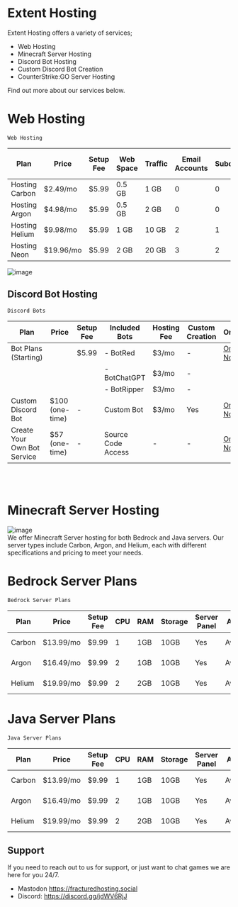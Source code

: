 # Extent Hosting


Extent Hosting offers a variety of services;
- Web Hosting
- Minecraft Server Hosting
- Discord Bot Hosting
- Custom Discord Bot Creation
- CounterStrike:GO Server Hosting


Find out more about our services below.

# Web Hosting
    Web Hosting

| Plan         | Price    | Setup Fee | Web Space | Traffic | Email Accounts | Subdomains | MySQL Databases | MySQL Disk Space | WordPress Installs | Order        |
|--------------|----------|-----------|-----------|---------|----------------|------------|-----------------|------------------|-------------------|--------------|
| Hosting Carbon  | $2.49/mo | $5.99     | 0.5 GB    | 1 GB    | 0              | 0          | 0               | N/A              | Unlimited          | [Order Now](https://fracturedhosting.com/whmcs/index.php/store/shared-hosting/hosting-carbon) |
| Hosting Argon   | $4.98/mo | $5.99     | 0.5 GB    | 2 GB    | 0              | 0          | 0               | N/A              | Unlimited          | [Order Now](https://fracturedhosting.com/whmcs/index.php/store/shared-hosting/hosting-argon) |
| Hosting Helium  | $9.98/mo | $5.99     | 1 GB      | 10 GB   | 2              | 1          | 1               | 0.5GB           | Unlimited          | [Order Now](https://fracturedhosting.com/whmcs/index.php/store/shared-hosting/hosting-helium) |
| Hosting Neon  | $19.96/mo | $5.99     | 2 GB      | 20 GB   | 3              | 2         | 2               | 1GB           | Unlimited          | [Order Now](https://fracturedhosting.com/whmcs/index.php/store/shared-hosting/hosting-neon)


![image](https://user-images.githubusercontent.com/48245017/225435258-82a96a49-b155-475b-a12f-03e2863667ea.png)
## Discord Bot Hosting
    Discord Bots

| Plan                    | Price         | Setup Fee | Included Bots       | Hosting Fee | Custom Creation | Order         |
|-------------------------|---------------|-----------|---------------------|-------------|-----------------|---------------|
| Bot Plans (Starting)    |               | $5.99     | - BotRed            | $3/mo       | -               | [Order Now](#) |
|                         |               |           | - BotChatGPT        | $3/mo       | -               |               |
|                         |               |           | - BotRipper         | $3/mo       | -               |               |
| Custom Discord Bot      | $100 (one-time) | -       | Custom Bot          | $3/mo       | Yes             | [Order Now](#) |
| Create Your Own Bot Service | $57 (one-time) | -     | Source Code Access  | -           | -               | [Order Now](#) |

<br><br>
# Minecraft Server Hosting
![image](https://user-images.githubusercontent.com/48245017/225434839-f0e8929d-feb8-4c2c-bd7f-a5558a42ae73.png)<br>
We offer Minecraft Server hosting for both Bedrock and Java servers. Our server types include Carbon, Argon, and Helium, each with different specifications and pricing to meet your needs.

# Bedrock Server Plans
    Bedrock Server Plans

| Plan           | Price    | Setup Fee | CPU  | RAM  | Storage | Server Panel | Addons | Backups         | DB | Players | Order   
|----------------|----------|-----------|-------------|------|---------|--------------|--------|-----------------|-----------|---------|---------------|
| Carbon | $13.99/mo | $9.99     | 1           | 1GB | 10GB   | Yes          | Available | Weekly         | 0         | 10  | [Order Now](https://fracturedhosting.com/whmcs/cart.php?a=confproduct&i=3) |
| Argon  | $16.49/mo | $9.99     | 2           | 1GB | 10GB   | Yes          | Available | 2x Weekly      | 1         | 20  | [Order Now](https://fracturedhosting.com/whmcs/cart.php?a=confproduct&i=4) |
| Helium | $19.99/mo | $9.99     | 2           | 2GB | 10GB   | Yes          | Available | 2x Weekly      | 2         | 30  | [Order Now](https://fracturedhosting.com/whmcs/cart.php?a=confproduct&i=5) |

# Java Server Plans
    Java Server Plans

| Plan   | Price     | Setup Fee | CPU  | RAM  | Storage | Server Panel | Addons    | Backups    | DB | Players | Order    |
|--------|-----------|-----------|-------------|------|---------|--------------|-----------|------------|----|---------|----------|
| Carbon | $13.99/mo | $9.99     | 1           | 1GB | 10GB   | Yes          | Available | Weekly     | 0  | 10  | [Order Now](https://fracturedhosting.com/whmcs/cart.php?a=confproduct&i=0)|
| Argon  | $16.49/mo | $9.99     | 2           | 1GB | 10GB   | Yes          | Available | 2x Weekly  | 1  | 20 | [Order Now](https://fracturedhosting.com/whmcs/cart.php?a=confproduct&i=1)|
| Helium | $19.99/mo | $9.99     | 2           | 2GB | 10GB   | Yes          | Available | 2x Weekly  | 2  | 30 | [Order Now](https://fracturedhosting.com/whmcs/cart.php?a=confproduct&i=2)|


## Support

If you need to reach out to us for support, or just want to chat games we are here for you 24/7. <br>
- Mastodon https://fracturedhosting.social<br>
- Discord: https://discord.gg/jdWV6RjJ
